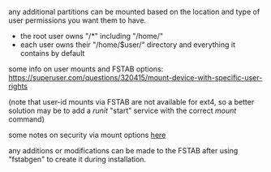 
any additional partitions can be mounted based on the location and type of user permissions you want them to have.

* the root user owns "/\*" including "/home/" 
* each user owns their "/home/$user/" directory and everything it contains by default

some info on user mounts and FSTAB options:<br>
https://superuser.com/questions/320415/mount-device-with-specific-user-rights

(note that user-id mounts via FSTAB are not available for ext4, so a better solution may be to add a _runit_ "start" service with the correct _mount_ command)

some notes on security via mount options [here](https://wiki.archlinux.org/title/Security#Mount_options)

any additions or modifications can be made to the FSTAB after using "fstabgen" to create it during installation.
